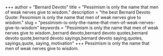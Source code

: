 +++
author = "Bernard Devoto"
title = "Pessimism is only the name that men of weak nerves give to wisdom."
description = "the best Bernard Devoto Quote: Pessimism is only the name that men of weak nerves give to wisdom."
slug = "pessimism-is-only-the-name-that-men-of-weak-nerves-give-to-wisdom"
keywords = "Pessimism is only the name that men of weak nerves give to wisdom.,bernard devoto,bernard devoto quotes,bernard devoto quote,bernard devoto sayings,bernard devoto saying,quotes, sayings,quote, saying, motivation"
+++
Pessimism is only the name that men of weak nerves give to wisdom.
